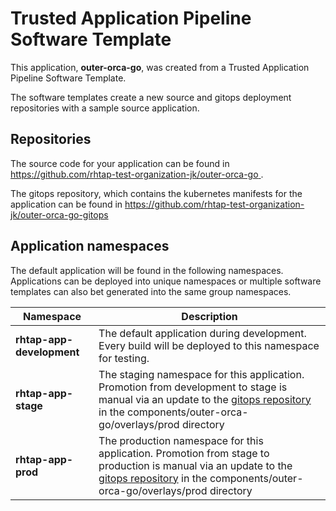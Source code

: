 # Trusted Application Pipeline Software Template

This application, **outer-orca-go**, was created from a Trusted Application Pipeline Software Template.

The software templates create a new source and gitops deployment repositories with a sample source application. 

## Repositories

The source code for your application can be found in [https://github.com/rhtap-test-organization-jk/outer-orca-go ](https://github.com/rhtap-test-organization-jk/outer-orca-go ).
 
The gitops repository, which contains the kubernetes manifests for the application can be found in 
[https://github.com/rhtap-test-organization-jk/outer-orca-go-gitops ](https://github.com/rhtap-test-organization-jk/outer-orca-go-gitops ) 

## Application namespaces 

The default application will be found in the following namespaces. Applications can be deployed into unique namespaces or multiple software templates can also bet generated into the same group namespaces.  

|  Namespace   |  Description   |  
| -------- | -------- |   
| **rhtap-app-development** | The default application during development. Every build will be deployed to this namespace for testing. | 
| **rhtap-app-stage** | The staging namespace for this application. Promotion from development to stage is manual via an update to the [gitops repository](https://github.com/rhtap-test-organization-jk/outer-orca-go-gitops ) in the components/outer-orca-go/overlays/prod directory |  
| **rhtap-app-prod** | The production namespace for this application. Promotion from stage to production is manual via an update to the [gitops repository](https://github.com/rhtap-test-organization-jk/outer-orca-go-gitops ) in the components/outer-orca-go/overlays/prod directory | 